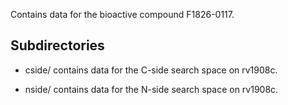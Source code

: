 Contains data for the bioactive compound F1826-0117.

## Subdirectories

- cside/ contains data for the C-side search space on rv1908c.

- nside/ contains data for the N-side search space on rv1908c.

